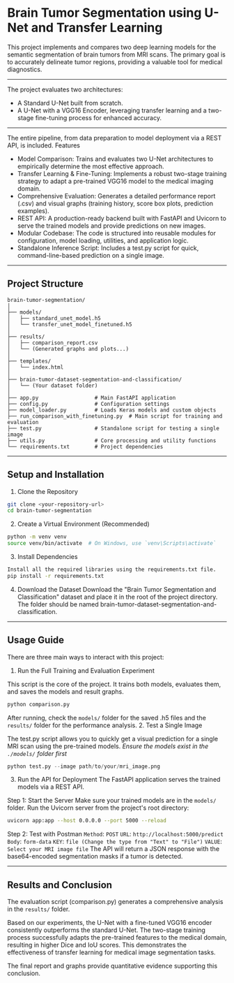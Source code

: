 # Brain Tumor Segmentation using U-Net and Transfer Learning

This project implements and compares two deep learning models for the semantic segmentation of brain tumors from MRI scans. The primary goal is to accurately delineate tumor regions, providing a valuable tool for medical diagnostics.

---

The project evaluates two architectures:
- A Standard U-Net built from scratch.
- A U-Net with a VGG16 Encoder, leveraging transfer learning and a two-stage fine-tuning process for enhanced accuracy.

---

The entire pipeline, from data preparation to model deployment via a REST API, is included.
Features
- Model Comparison: Trains and evaluates two U-Net architectures to empirically determine the most effective approach.
- Transfer Learning & Fine-Tuning: Implements a robust two-stage training strategy to adapt a pre-trained VGG16 model to the medical imaging domain.
- Comprehensive Evaluation: Generates a detailed performance report (.csv) and visual graphs (training history, score box plots, prediction examples).
- REST API: A production-ready backend built with FastAPI and Uvicorn to serve the trained models and provide predictions on new images.
- Modular Codebase: The code is structured into reusable modules for configuration, model loading, utilities, and application logic.
- Standalone Inference Script: Includes a test.py script for quick, command-line-based prediction on a single image.

---

## Project Structure

```
brain-tumor-segmentation/
│
├── models/
│   ├── standard_unet_model.h5
│   └── transfer_unet_model_finetuned.h5
│
├── results/
│   ├── comparison_report.csv
│   └── (Generated graphs and plots...)
│
├── templates/
│   └── index.html
│
├── brain-tumor-dataset-segmentation-and-classification/
│   └── (Your dataset folder)
│
├── app.py                  # Main FastAPI application
├── config.py               # Configuration settings
├── model_loader.py         # Loads Keras models and custom objects
├── run_comparison_with_finetuning.py  # Main script for training and evaluation
├── test.py                 # Standalone script for testing a single image
├── utils.py                # Core processing and utility functions
└── requirements.txt        # Project dependencies
```

---

## Setup and Installation

1. Clone the Repository
```bash
git clone <your-repository-url>
cd brain-tumor-segmentation
```

2. Create a Virtual Environment (Recommended)
```bash
python -m venv venv
source venv/bin/activate  # On Windows, use `venv\Scripts\activate`
```

3. Install Dependencies
```bash
Install all the required libraries using the requirements.txt file.
pip install -r requirements.txt
```

4. Download the Dataset
Download the "Brain Tumor Segmentation and Classification" dataset and place it in the root of the project directory. The folder should be named brain-tumor-dataset-segmentation-and-classification.
---

## Usage Guide

There are three main ways to interact with this project:

1. Run the Full Training and Evaluation Experiment

This script is the core of the project. It trains both models, evaluates them, and saves the models and result graphs.
```bash
python comparison.py
```

After running, check the `models/` folder for the saved .h5 files and the `results/` folder for the performance analysis.
2. Test a Single Image

The test.py script allows you to quickly get a visual prediction for a single MRI scan using the pre-trained models.
*Ensure the models exist in the `./models/` folder first*
```python
python test.py --image path/to/your/mri_image.png
```

3. Run the API for Deployment
The FastAPI application serves the trained models via a REST API.

Step 1: Start the Server
Make sure your trained models are in the `models/` folder. Run the Uvicorn server from the project's root directory:
```bash
uvicorn app:app --host 0.0.0.0 --port 5000 --reload
```

Step 2: Test with Postman
`Method`: `POST`
`URL`: `http://localhost:5000/predict`
`Body`: `form-data`
`KEY`: `file (Change the type from "Text" to "File")`
`VALUE`: `Select your MRI image file`
The API will return a JSON response with the base64-encoded segmentation masks if a tumor is detected.

---

## Results and Conclusion

The evaluation script (comparison.py) generates a comprehensive analysis in the `results/` folder.

Based on our experiments, the U-Net with a fine-tuned VGG16 encoder consistently outperforms the standard U-Net. The two-stage training process successfully adapts the pre-trained features to the medical domain, resulting in higher Dice and IoU scores. This demonstrates the effectiveness of transfer learning for medical image segmentation tasks.

The final report and graphs provide quantitative evidence supporting this conclusion.
